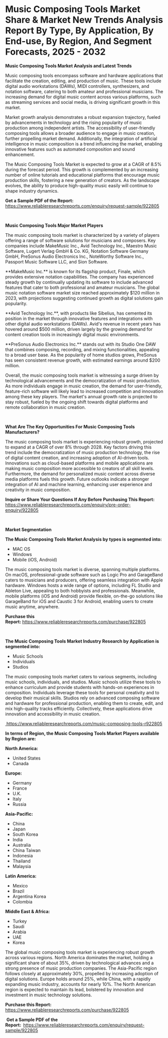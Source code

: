 <p><h1>Music Composing Tools Market Share & Market New Trends Analysis Report By Type, By Application, By End-use, By Region, And Segment Forecasts, 2025 - 2032</h1></p><p><strong>Music Composing Tools Market Analysis and Latest Trends</strong></p>
<p><p>Music composing tools encompass software and hardware applications that facilitate the creation, editing, and production of music. These tools include digital audio workstations (DAWs), MIDI controllers, synthesizers, and notation software, catering to both amateur and professional musicians. The increasing demand for digital music content across various platforms, such as streaming services and social media, is driving significant growth in this market.</p><p>Market growth analysis demonstrates a robust expansion trajectory, fueled by advancements in technology and the rising popularity of music production among independent artists. The accessibility of user-friendly composing tools allows a broader audience to engage in music creation, further propelling market demand. Additionally, the integration of artificial intelligence in music composition is a trend influencing the market, enabling innovative features such as automated composition and sound enhancement.</p><p>The Music Composing Tools Market is expected to grow at a CAGR of 8.5% during the forecast period. This growth is complemented by an increasing number of online tutorials and educational platforms that encourage music production skills, fostering a new generation of creators. As the landscape evolves, the ability to produce high-quality music easily will continue to shape industry dynamics.</p></p>
<p><strong>Get a Sample PDF of the Report:&nbsp;</strong> <a href="https://www.reliableresearchreports.com/enquiry/request-sample/922805?utm_campaign=3435&utm_medium=2&utm_source=Github&utm_content=ia&utm_term=18042025&utm_id=music-composing-tools">https://www.reliableresearchreports.com/enquiry/request-sample/922805</a></p>
<p>&nbsp;</p>
<p><strong>Music Composing Tools Major Market Players</strong></p>
<p><p>The music composing tools market is characterized by a variety of players offering a range of software solutions for musicians and composers. Key companies include MakeMusic Inc., Avid Technology Inc., Maestro Music Software, Lugert Verlag GmbH & Co. KG, Notation Software Germany GmbH, PreSonus Audio Electronics Inc., NoteWorthy Software Inc., Passport Music Software LLC, and Sion Software.</p><p>**MakeMusic Inc.** is known for its flagship product, Finale, which provides extensive notation capabilities. The company has experienced steady growth by continually updating its software to include advanced features that cater to both professional and amateur musicians. The global music notation software market size reached approximately $120 million in 2023, with projections suggesting continued growth as digital solutions gain popularity.</p><p>**Avid Technology Inc.**, with products like Sibelius, has cemented its position in the market through innovative features and integrations with other digital audio workstations (DAWs). Avid's revenue in recent years has hovered around $500 million, driven largely by the growing demand for content creation tools in increasingly digital music environments.</p><p>**PreSonus Audio Electronics Inc.** stands out with its Studio One DAW that combines composing, recording, and mixing functionalities, appealing to a broad user base. As the popularity of home studios grows, PreSonus has seen consistent revenue growth, with estimated earnings around $200 million.</p><p>Overall, the music composing tools market is witnessing a surge driven by technological advancements and the democratization of music production. As more individuals engage in music creation, the demand for user-friendly, feature-rich software will likely lead to increased competition and innovation among these key players. The market's annual growth rate is projected to stay robust, fueled by the ongoing shift towards digital platforms and remote collaboration in music creation.</p></p>
<p>&nbsp;</p>
<p><strong>What Are The Key Opportunities For Music Composing Tools Manufacturers?</strong></p>
<p><p>The music composing tools market is experiencing robust growth, projected to expand at a CAGR of over 8% through 2028. Key factors driving this trend include the democratization of music production technology, the rise of digital content creation, and increasing adoption of AI-driven tools. Innovations such as cloud-based platforms and mobile applications are making music composition more accessible to creators of all skill levels. Furthermore, the demand for personalized music content across diverse media platforms fuels this growth. Future outlooks indicate a stronger integration of AI and machine learning, enhancing user experience and creativity in music composition.</p></p>
<p><strong>Inquire or Share Your Questions If Any Before Purchasing This Report:</strong> <a href="https://www.reliableresearchreports.com/enquiry/pre-order-enquiry/922805?utm_campaign=3435&utm_medium=2&utm_source=Github&utm_content=ia&utm_term=18042025&utm_id=music-composing-tools">https://www.reliableresearchreports.com/enquiry/pre-order-enquiry/922805</a></p>
<p>&nbsp;</p>
<p><strong>Market Segmentation</strong></p>
<p><strong>The Music Composing Tools Market Analysis by types is segmented into:</strong></p>
<p><ul><li>MAC OS</li><li>Windows</li><li>Mobile (iOS, Android)</li></ul></p>
<p><p>The music composing tools market is diverse, spanning multiple platforms. On macOS, professional-grade software such as Logic Pro and GarageBand caters to musicians and producers, offering seamless integration with Apple hardware. Windows hosts a wide range of options, including FL Studio and Ableton Live, appealing to both hobbyists and professionals. Meanwhile, mobile platforms (iOS and Android) provide flexible, on-the-go solutions like GarageBand for iOS and Caustic 3 for Android, enabling users to create music anytime, anywhere.</p></p>
<p><strong>Purchase this Report:&nbsp;</strong><a href="https://www.reliableresearchreports.com/purchase/922805?utm_campaign=3435&utm_medium=2&utm_source=Github&utm_content=ia&utm_term=18042025&utm_id=music-composing-tools">https://www.reliableresearchreports.com/purchase/922805</a></p>
<p>&nbsp;</p>
<p><strong>The Music Composing Tools Market Industry Research by Application is segmented into:</strong></p>
<p><ul><li>Music Schools</li><li>Individuals</li><li>Studios</li></ul></p>
<p><p>The music composing tools market caters to various segments, including music schools, individuals, and studios. Music schools utilize these tools to enhance curriculum and provide students with hands-on experiences in composition. Individuals leverage these tools for personal creativity and to develop their musical skills. Studios rely on advanced composing software and hardware for professional production, enabling them to create, edit, and mix high-quality tracks efficiently. Collectively, these applications drive innovation and accessibility in music creation.</p></p>
<p><a href="https://www.reliableresearchreports.com/music-composing-tools-r922805?utm_campaign=3435&utm_medium=2&utm_source=Github&utm_content=ia&utm_term=18042025&utm_id=music-composing-tools">&nbsp;https://www.reliableresearchreports.com/music-composing-tools-r922805</a></p>
<p><strong>In terms of Region, the Music Composing Tools Market Players available by Region are:</strong></p>
<p>
    <p> <strong> North America: </strong>
        <ul>
            <li>United States</li>
            <li>Canada</li>
        </ul>
        </p> 
    <p> <strong> Europe: </strong>
        <ul>
            <li>Germany</li>
            <li>France</li>
            <li>U.K.</li>
            <li>Italy</li>
            <li>Russia</li>
        </ul>
        </p> 
    <p> <strong> Asia-Pacific: </strong>
        <ul>
            <li>China</li>
            <li>Japan</li>
            <li>South Korea</li>
            <li>India</li>
            <li>Australia</li>
            <li>China Taiwan</li>
            <li>Indonesia</li>
            <li>Thailand</li>
            <li>Malaysia</li>
        </ul>
        </p> 
    <p> <strong> Latin America: </strong>
        <ul>
            <li>Mexico</li>
            <li>Brazil</li>
            <li>Argentina Korea</li>
            <li>Colombia</li>
        </ul>
        </p> 
    <p> <strong> Middle East & Africa: </strong>
        <ul>
            <li>Turkey</li>
            <li>Saudi</li>
            <li>Arabia</li>
            <li>UAE</li>
            <li>Korea</li>
        </ul>
    </p>
    </p>
<p><p>The global music composing tools market is experiencing robust growth across various regions. North America dominates the market, holding a significant share of about 35%, driven by technological advances and a strong presence of music production companies. The Asia-Pacific region follows closely at approximately 30%, propelled by increasing adoption of digital solutions. Europe holds around 25%, while China, with a rapidly expanding music industry, accounts for nearly 10%. The North American region is expected to maintain its lead, bolstered by innovation and investment in music technology solutions.</p></p>
<p><strong>Purchase this Report: </strong><a href="https://www.reliableresearchreports.com/purchase/922805?utm_campaign=3435&utm_medium=2&utm_source=Github&utm_content=ia&utm_term=18042025&utm_id=music-composing-tools">https://www.reliableresearchreports.com/purchase/922805</a></p>
<p>&nbsp;<strong>Get a Sample PDF of the Report:&nbsp;&nbsp;</strong><a href="https://www.reliableresearchreports.com/enquiry/request-sample/922805?utm_campaign=3435&utm_medium=2&utm_source=Github&utm_content=ia&utm_term=18042025&utm_id=music-composing-tools">https://www.reliableresearchreports.com/enquiry/request-sample/922805</a></p>
<p><strong></strong></p>
<p><p></p><p></p><p></p></p>
